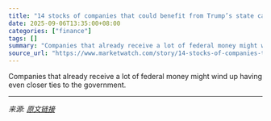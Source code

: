```yaml
---
title: "14 stocks of companies that could benefit from Trump’s state capitalism"
date: 2025-09-06T13:35:00+08:00
categories: ["finance"]
tags: []
summary: "Companies that already receive a lot of federal money might wind up having even closer ties to the government."
source_url: "https://www.marketwatch.com/story/14-stocks-of-companies-that-could-benefit-from-trumps-state-capitalism-66681cc2?mod=mw_rss_topstories"
---
```


Companies that already receive a lot of federal money might wind up having even closer ties to the government.

---

*来源: [原文链接](https://www.marketwatch.com/story/14-stocks-of-companies-that-could-benefit-from-trumps-state-capitalism-66681cc2?mod=mw_rss_topstories)*
